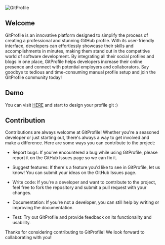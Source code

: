 ![GitProfile](https://user-images.githubusercontent.com/100803621/216962251-8c31818b-066d-42b0-948d-57a440379ee2.png)

## Welcome

GitProfile is an innovative platform designed to simplify the process of creating a professional and stunning GitHub profile. With its user-friendly interface, developers can effortlessly showcase their skills and accomplishments in minutes, making them stand out in the competitive world of software development. By integrating all their social profiles and blogs in one place, GitProfile helps developers increase their online presence and connect with potential employers and collaborators. Say goodbye to tedious and time-consuming manual profile setup and join the GitProfile community today!

## Demo

You can visit [HERE](https://profilegit.netlify.app/) and start to design your profile git :) 


## Contribution

Contributions are always welcome at GitProfile! Whether you're a seasoned developer or just starting out, there's always a way to get involved and make a difference. Here are some ways you can contribute to the project:

- Report bugs: If you've encountered a bug while using GitProfile, please report it on the GitHub Issues page so we can fix it.

- Suggest features: If there's a feature you'd like to see in GitProfile, let us know! You can submit your ideas on the GitHub Issues page.

- Write code: If you're a developer and want to contribute to the project, feel free to fork the repository and submit a pull request with your changes.

- Documentation: If you're not a developer, you can still help by writing or improving the documentation.

- Test: Try out GitProfile and provide feedback on its functionality and usability.

Thanks for considering contributing to GitProfile! We look forward to collaborating with you!
